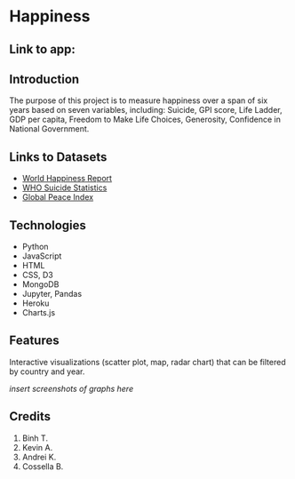 # Happiness

## Link to app: 

## Introduction
The purpose of this project is to measure happiness over a span of six years based on seven variables, including: Suicide, GPI score, Life Ladder, GDP per capita, Freedom to Make Life Choices, Generosity, Confidence in National Government.

## Links to Datasets
* [World Happiness Report](http://worldhappiness.report/ed/2019/)
* [WHO Suicide Statistics](https://www.kaggle.com/szamil/who-suicide-statistics)
* [Global Peace Index](https://www.kaggle.com/kretes/gpi2008-2016)


## Technologies
* Python
* JavaScript
* HTML
* CSS, D3
* MongoDB
* Jupyter, Pandas
* Heroku
* Charts.js


## Features
Interactive visualizations (scatter plot, map, radar chart) that can be filtered by country and year.

_insert screenshots of graphs here_


## Credits
1. Binh T.
2. Kevin A.
3. Andrei K.
4. Cossella B.

